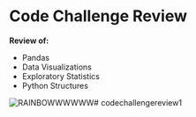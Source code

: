 # Code Challenge Review

**Review of:**
- Pandas
- Data Visualizations
- Exploratory Statistics
- Python Structures 

![RAINBOWWWWWW](https://media0.giphy.com/media/SKGo6OYe24EBG/giphy.gif)# codechallengereview1
